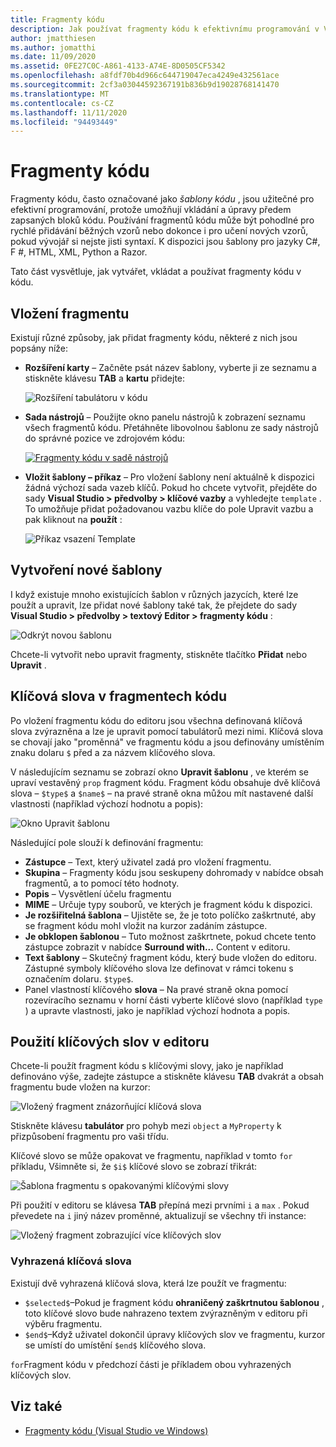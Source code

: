 ```yaml
---
title: Fragmenty kódu
description: Jak používat fragmenty kódu k efektivnímu programování v Visual Studio pro Mac
author: jmatthiesen
ms.author: jomatthi
ms.date: 11/09/2020
ms.assetid: 0FE27C0C-A861-4133-A74E-8D0505CF5342
ms.openlocfilehash: a8fdf70b4d966c644719047eca4249e432561ace
ms.sourcegitcommit: 2cf3a03044592367191b836b9d19028768141470
ms.translationtype: MT
ms.contentlocale: cs-CZ
ms.lasthandoff: 11/11/2020
ms.locfileid: "94493449"
---
```

# <a name="code-snippets"></a>Fragmenty kódu

Fragmenty kódu, často označované jako _šablony kódu_ , jsou užitečné pro efektivní programování, protože umožňují vkládání a úpravy předem zapsaných bloků kódu. Používání fragmentů kódu může být pohodlné pro rychlé přidávání běžných vzorů nebo dokonce i pro učení nových vzorů, pokud vývojář si nejste jisti syntaxí. K dispozici jsou šablony pro jazyky C#, F #, HTML, XML, Python a Razor.

Tato část vysvětluje, jak vytvářet, vkládat a používat fragmenty kódu v kódu.

## <a name="inserting-a-snippet"></a>Vložení fragmentu

Existují různé způsoby, jak přidat fragmenty kódu, některé z nich jsou popsány níže:

- **Rozšíření karty** &ndash; Začněte psát název šablony, vyberte ji ze seznamu a stiskněte klávesu **TAB** a **kartu** přidejte:

  ![Rozšíření tabulátoru v kódu](media/source-editor-image13.png)

- **Sada nástrojů** &ndash; Použijte okno panelu nástrojů k zobrazení seznamu všech fragmentů kódu. Přetáhněte libovolnou šablonu ze sady nástrojů do správné pozice ve zdrojovém kódu:

  [![Fragmenty kódu v sadě nástrojů](media/source-editor-image14-sml.png)](media/source-editor-image14.png#lightbox)

- **Vložit šablony – příkaz** &ndash; Pro vložení šablony není aktuálně k dispozici žádná výchozí sada vazeb klíčů. Pokud ho chcete vytvořit, přejděte do sady **Visual Studio > předvolby > klíčové vazby** a vyhledejte `template` . To umožňuje přidat požadovanou vazbu klíče do pole Upravit vazbu a pak kliknout na **použít** :

  ![Příkaz vsazení Template](media/source-editor-image15.png)

## <a name="creating-a-new-template"></a>Vytvoření nové šablony

I když existuje mnoho existujících šablon v různých jazycích, které lze použít a upravit, lze přidat nové šablony také tak, že přejdete do sady **Visual Studio > předvolby > textový Editor > fragmenty kódu** :

![Odkrýt novou šablonu](media/source-editor-image12.png)

Chcete-li vytvořit nebo upravit fragmenty, stiskněte tlačítko **Přidat** nebo **Upravit** .

## <a name="keywords-in-code-snippets"></a>Klíčová slova v fragmentech kódu

Po vložení fragmentu kódu do editoru jsou všechna definovaná klíčová slova zvýrazněna a lze je upravit pomocí tabulátorů mezi nimi. Klíčová slova se chovají jako "proměnná" ve fragmentu kódu a jsou definovány umístěním znaku dolaru `$` před a za názvem klíčového slova. 

V následujícím seznamu se zobrazí okno **Upravit šablonu** , ve kterém se upraví vestavěný `prop` fragment kódu. Fragment kódu obsahuje dvě klíčová slova &ndash; `$type$` a `$name$` &ndash; na pravé straně okna můžou mít nastavené další vlastnosti (například výchozí hodnotu a popis):

![Okno Upravit šablonu](media/source-editor-image12z.png)

Následující pole slouží k definování fragmentu:

- **Zástupce** &ndash; Text, který uživatel zadá pro vložení fragmentu.
- **Skupina** &ndash; Fragmenty kódu jsou seskupeny dohromady v nabídce obsah fragmentů, a to pomocí této hodnoty.
- **Popis** &ndash; Vysvětlení účelu fragmentu
- **MIME** &ndash; Určuje typy souborů, ve kterých je fragment kódu k dispozici.
- **Je rozšiřitelná šablona** &ndash; Ujistěte se, že je toto políčko zaškrtnuté, aby se fragment kódu mohl vložit na kurzor zadáním zástupce.
- **Je obklopen šablonou** &ndash; Tuto možnost zaškrtnete, pokud chcete tento zástupce zobrazit v nabídce **Surround with...** Content v editoru.
- **Text šablony** &ndash; Skutečný fragment kódu, který bude vložen do editoru. Zástupné symboly klíčového slova lze definovat v rámci tokenu s označením dolaru. `$type$`.
- Panel vlastností klíčového **slova** &ndash; Na pravé straně okna pomocí rozevíracího seznamu v horní části vyberte klíčové slovo (například `type` ) a upravte vlastnosti, jako je například výchozí hodnota a popis.

## <a name="using-keywords-in-the-editor"></a>Použití klíčových slov v editoru

Chcete-li použít fragment kódu s klíčovými slovy, jako je například definováno výše, zadejte zástupce a stiskněte klávesu **TAB** dvakrát a obsah fragmentu bude vložen na kurzor:

![Vložený fragment znázorňující klíčová slova](media/source-editor-image12a.png)

Stiskněte klávesu **tabulátor** pro pohyb mezi `object` a `MyProperty` k přizpůsobení fragmentu pro vaši třídu.

Klíčové slovo se může opakovat ve fragmentu, například v tomto `for` příkladu, Všimněte si, že `$i$` klíčové slovo se zobrazí třikrát:

![Šablona fragmentu s opakovanými klíčovými slovy](media/source-editor-image12b.png)

Při použití v editoru se klávesa **TAB** přepíná mezi prvními `i` a `max` . Pokud převedete na `i` jiný název proměnné, aktualizují se všechny tři instance:

![Vložený fragment zobrazující více klíčových slov](media/source-editor-image12c.png)

### <a name="reserved-keywords"></a>Vyhrazená klíčová slova

Existují dvě vyhrazená klíčová slova, která lze použít ve fragmentu:

- `$selected$`&ndash;Pokud je fragment kódu **ohraničený zaškrtnutou šablonou** , toto klíčové slovo bude nahrazeno textem zvýrazněným v editoru při výběru fragmentu.
- `$end$`&ndash;Když uživatel dokončil úpravy klíčových slov ve fragmentu, kurzor se umístí do umístění `$end$` klíčového slova.

`for`Fragment kódu v předchozí části je příkladem obou vyhrazených klíčových slov.

## <a name="see-also"></a>Viz také

- [Fragmenty kódu (Visual Studio ve Windows)](/visualstudio/ide/code-snippets)
